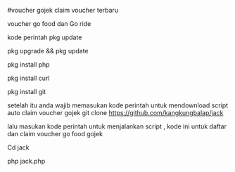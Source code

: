 #voucher gojek claim voucher terbaru

voucher go food dan Go ride

kode perintah pkg update

pkg upgrade && pkg update

pkg install php

pkg install curl

pkg install git

setelah itu anda wajib memasukan kode perintah untuk mendownload script auto claim voucher gojek 
git clone https://github.com/kangkungbalap/jack

lalu masukan kode perintah untuk menjalankan script , kode ini untuk daftar dan claim voucher go food gojek

Cd jack

php jack.php
